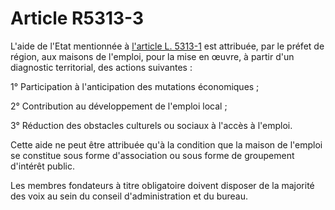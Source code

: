# Article R5313-3

L'aide de l'Etat mentionnée à [l'article L. 5313-1][1] est attribuée, par le préfet de région, aux maisons de l'emploi, pour la mise en œuvre, à partir d'un diagnostic territorial, des actions suivantes : 

1° Participation à l'anticipation des mutations économiques ; 

2° Contribution au développement de l'emploi local ; 

3° Réduction des obstacles culturels ou sociaux à l'accès à l'emploi. 

Cette aide ne peut être attribuée qu'à la condition que la maison de l'emploi se constitue sous forme d'association ou sous forme de groupement d'intérêt public. 

Les membres fondateurs à titre obligatoire doivent disposer de la majorité des voix au sein du conseil d'administration et du bureau.

 [1]: /affichCodeArticle.do?cidTexte=LEGITEXT000006072050&idArticle=LEGIARTI000006903769&dateTexte=&categorieLien=cid